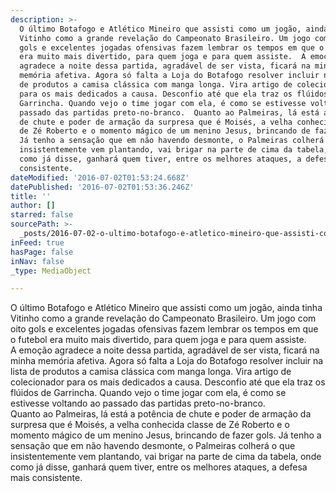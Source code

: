 ```yaml
---
description: >-
  O último Botafogo e Atlético Mineiro que assisti como um jogão, ainda tinha
  Vitinho como a grande revelação do Campeonato Brasileiro. Um jogo com oito
  gols e excelentes jogadas ofensivas fazem lembrar os tempos em que o futebol
  era muito mais divertido, para quem joga e para quem assiste.  A emoção
  agradece a noite dessa partida, agradável de ser vista, ficará na minha
  memória afetiva. Agora só falta a Loja do Botafogo resolver incluir na lista
  de produtos a camisa clássica com manga longa. Vira artigo de colecionador
  para os mais dedicados a causa. Desconfio até que ela traz os flúidos de
  Garrincha. Quando vejo o time jogar com ela, é como se estivesse voltando ao
  passado das partidas preto-no-branco.  Quanto ao Palmeiras, lá está a potência
  de chute e poder de armação da surpresa que é Moisés, a velha conhecida classe
  de Zé Roberto e o momento mágico de um menino Jesus, brincando de fazer gols.
  Já tenho a sensação que em não havendo desmonte, o Palmeiras colherá o que
  insistentemente vem plantando, vai brigar na parte de cima da tabela, onde
  como já disse, ganhará quem tiver, entre os melhores ataques, a defesa mais
  consistente.
dateModified: '2016-07-02T01:53:24.668Z'
datePublished: '2016-07-02T01:53:36.246Z'
title: ''
author: []
starred: false
sourcePath: >-
  _posts/2016-07-02-o-ultimo-botafogo-e-atletico-mineiro-que-assisti-como-um-jog.md
inFeed: true
hasPage: false
inNav: false
_type: MediaObject

---
```

O último Botafogo e Atlético Mineiro que assisti como um jogão, ainda tinha Vitinho como a grande revelação do Campeonato Brasileiro. Um jogo com oito gols e excelentes jogadas ofensivas fazem lembrar os tempos em que o futebol era muito mais divertido, para quem joga e para quem assiste.  
A emoção agradece a noite dessa partida, agradável de ser vista, ficará na minha memória afetiva. Agora só falta a Loja do Botafogo resolver incluir na lista de produtos a camisa clássica com manga longa. Vira artigo de colecionador para os mais dedicados a causa. Desconfio até que ela traz os flúidos de Garrincha. Quando vejo o time jogar com ela, é como se estivesse voltando ao passado das partidas preto-no-branco.  
Quanto ao Palmeiras, lá está a potência de chute e poder de armação da surpresa que é Moisés, a velha conhecida classe de Zé Roberto e o momento mágico de um menino Jesus, brincando de fazer gols. Já tenho a sensação que em não havendo desmonte, o Palmeiras colherá o que insistentemente vem plantando, vai brigar na parte de cima da tabela, onde como já disse, ganhará quem tiver, entre os melhores ataques, a defesa mais consistente.